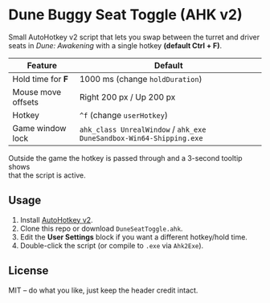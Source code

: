 # Dune Buggy Seat Toggle (AHK v2)

Small AutoHotkey v2 script that lets you swap between the turret and driver
seats in *Dune: Awakening* with a single hotkey **(default Ctrl + F)**.

| Feature | Default |
|---------|---------|
| Hold time for **F** | 1000 ms (change `holdDuration`) |
| Mouse move offsets | Right 200 px / Up 200 px |
| Hotkey            | `^f` (change `userHotkey`) |
| Game window lock  | `ahk_class UnrealWindow` / `ahk_exe DuneSandbox-Win64-Shipping.exe` |

Outside the game the hotkey is passed through and a 3-second tooltip shows  
that the script is active.

## Usage
1. Install [AutoHotkey v2](https://autohotkey.com).
2. Clone this repo or download `DuneSeatToggle.ahk`.
3. Edit the **User Settings** block if you want a different hotkey/hold time.
4. Double-click the script (or compile to `.exe` via `Ahk2Exe`).

## License
MIT – do what you like, just keep the header credit intact.

